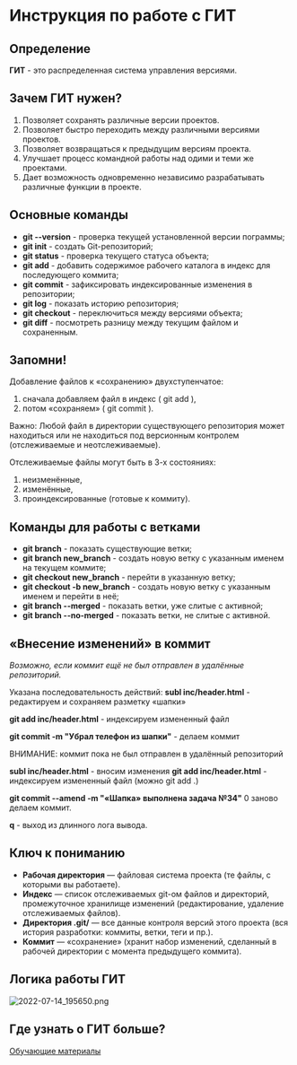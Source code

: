 # Инструкция по работе с ГИТ

## Определение
**ГИТ** - это распределенная система управления версиями.

## Зачем ГИТ нужен?
1. Позволяет сохранять различные версии проектов.
2. Позволяет быстро переходить между различными версиями проектов.
3. Позволяет возвращаться к предыдущим версиям проекта.
4. Улучшает процесс командной работы над одими и теми же проектами.
5. Дает возможность одновременно независимо разрабатывать различные функции в проекте.

## Основные команды
* **git --version** - проверка текущей установленной версии пограммы;
* **git init** - создать Git-репозиторий;
* **git status** - проверка текущего статуса объекта;
* **git add** - добавить содержимое рабочего каталога в индекс для последующего коммита;
* **git commit** - зафиксировать индексированные изменения в репозитории;
* **git log** - показать историю репозитория;
* **git checkout** - переключиться между версиями объекта;
* **git diff** - посмотреть разницу между текущим файлом и сохраненным.

## Запомни!
Добавление файлов к «сохранению» двухступенчатое:
1. сначала добавляем файл в индекс ( git add ),
2. потом «сохраняем» ( git commit ).

Важно: Любой файл в директории существующего репозитория может находиться или
не находиться под версионным контролем (отслеживаемые и
неотслеживаемые).

Отслеживаемые файлы могут быть в 3-х состояниях: 
1. неизменённые,
2. изменённые,
3. проиндексированные (готовые к коммиту).


## Команды для работы с ветками
* **git branch** - показать существующие ветки;
* **git branch new_branch** - создать новую ветку с указанным именем на текущем коммите;
* **git checkout new_branch** - перейти в указанную ветку;
* **git checkout -b new_branch** - создать новую ветку с указанным именем и перейти в неё;
* **git branch --merged** - показать ветки, уже слитые с активной;
* **git branch --no-merged** - показать ветки, не слитые с активной.

## «Внесение изменений» в коммит
*Возможно, если коммит ещё не был отправлен в удалённые репозиторий.*

Указана последовательность действий:
**subl inc/header.html** - редактируем и сохраняем разметку «шапки»

**git add inc/header.html** - индексируем измененный файл

**git commit -m "Убрал телефон из шапки"** - делаем коммит

ВНИМАНИЕ: коммит пока не был отправлен в удалённый репозиторий

**subl inc/header.html** - вносим изменения
**git add inc/header.html** - индексируем измененный файл (можно git add .)

**git commit --amend -m "«Шапка» выполнена задача №34"** 0 заново делаем коммит.

**q** - выход из длинного лога вывода.

## Ключ к пониманию
* **Рабочая директория** — файловая система проекта (те файлы, с которыми
вы работаете).
* **Индекс** — список отслеживаемых git-ом файлов и директорий,
промежуточное хранилище изменений (редактирование, удаление
отслеживаемых файлов).
* **Директория .git/** — все данные контроля версий этого проекта (вся
история разработки: коммиты, ветки, теги и пр.).
* **Коммит** — «сохранение» (хранит набор изменений, сделанный в рабочей
директории с момента предыдущего коммита).

## Логика работы ГИТ
![2022-07-14_195650.png](https://drive.google.com/file/d/1yv_JrhvbmckqpoS9v9tVkYjvIml9HLvr/view?usp=sharing)

## Где узнать о ГИТ больше?
[Обучающие материалы](https://www.atlassian.com/ru/git/tutorials)
